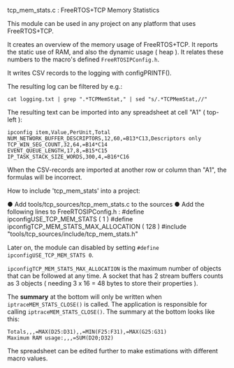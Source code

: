 tcp_mem_stats.c : FreeRTOS+TCP Memory Statistics

This module can be used in any project on any platform that uses FreeRTOS+TCP.

It creates an overview of the memory usage of FreeRTOS+TCP.
It reports the static use of RAM, and also the dynamic usage ( heap ).
It relates these numbers to the macro's defined `FreeRTOSIPConfig.h`.

It writes CSV records to the logging with configPRINTF().

The resulting log can be filtered by e.g.:

	cat logging.txt | grep ".*TCPMemStat," | sed "s/.*TCPMemStat,//"

The resulting text can be imported into any spreadsheet at cell "A1" ( top-left ):

    ipconfig item,Value,PerUnit,Total
    NUM_NETWORK_BUFFER_DESCRIPTORS,12,60,=B13*C13,Descriptors only
    TCP_WIN_SEG_COUNT,32,64,=B14*C14
    EVENT_QUEUE_LENGTH,17,8,=B15*C15
    IP_TASK_STACK_SIZE_WORDS,300,4,=B16*C16

When the CSV-records are imported at another row or column than "A1", the formulas will be incorrect.

How to include 'tcp_mem_stats' into a project:

● Add tools/tcp_sources/tcp_mem_stats.c to the sources
● Add the following lines to FreeRTOSIPConfig.h :
	#define ipconfigUSE_TCP_MEM_STATS					( 1 )
	#define ipconfigTCP_MEM_STATS_MAX_ALLOCATION		( 128 )
	#include "tools/tcp_sources/include/tcp_mem_stats.h"

Later on, the module can disabled by setting `#define ipconfigUSE_TCP_MEM_STATS 0`.

`ipconfigTCP_MEM_STATS_MAX_ALLOCATION` is the maximum number of objects that can be followed at any time.
A socket that has 2 stream buffers counts as 3 objects ( needing 3 x 16 = 48 bytes to store their properties ).

The **summary** at the bottom will only be written when `iptraceMEM_STATS_CLOSE()` is called.
The application is responsible for calling `iptraceMEM_STATS_CLOSE()`.
The summary at the bottom looks like this:

	Totals,,,=MAX(D25:D31),,=MIN(F25:F31),=MAX(G25:G31)
	Maximum RAM usage:,,,=SUM(D20;D32)

The spreadsheet can be edited further to make estimations with different macro values.
